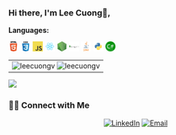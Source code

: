 ### Hi there, I'm Lee Cuong👦,

**Languages:**  

<code><img height="20" src="https://raw.githubusercontent.com/github/explore/80688e429a7d4ef2fca1e82350fe8e3517d3494d/topics/html/html.png"></code>
<code><img height="20" src="https://raw.githubusercontent.com/github/explore/80688e429a7d4ef2fca1e82350fe8e3517d3494d/topics/css/css.png"></code>
<code><img height="20" src="https://raw.githubusercontent.com/github/explore/80688e429a7d4ef2fca1e82350fe8e3517d3494d/topics/javascript/javascript.png"></code>
<code><img height="20" src="https://raw.githubusercontent.com/github/explore/80688e429a7d4ef2fca1e82350fe8e3517d3494d/topics/react/react.png"></code>
<code><img height="20" src="https://raw.githubusercontent.com/github/explore/80688e429a7d4ef2fca1e82350fe8e3517d3494d/topics/nodejs/nodejs.png"></code>
<code><img height="20" src="https://raw.githubusercontent.com/github/explore/80688e429a7d4ef2fca1e82350fe8e3517d3494d/topics/mongodb/mongodb.png"></code>
<code><img height="20" src="https://raw.githubusercontent.com/github/explore/80688e429a7d4ef2fca1e82350fe8e3517d3494d/topics/java/java.png"></code>
<code><img height="20" src="https://raw.githubusercontent.com/github/explore/80688e429a7d4ef2fca1e82350fe8e3517d3494d/topics/python/python.png"></code>
<code><img height="20" src="https://raw.githubusercontent.com/github/explore/80688e429a7d4ef2fca1e82350fe8e3517d3494d/topics/csharp/csharp.png"></code>

<table style="width:100%;">
  <tr>
    <td>
      <img src="https://github-readme-stats.vercel.app/api/top-langs/?username=leecuongv&bg_color=FFFFFF00&text_color=179fa3&layout=compact&hide=CSS&langs_count=10&custom_title=Top%20programing%20language%20used%20!" alt="leecuongv" width="50%"/>
      <img src="https://github-readme-stats.vercel.app/api?username=leecuongv&bg_color=FFFFFF00&text_color=179fa3&show_icons=true&count_private=true&include_all_commits=true&custom_title=Works%20on%20Github" alt="leecuongv" width="50%"/>
    </td>
  </tr>
</table>


![](https://komarev.com/ghpvc/?username=leecuongv)

<h3> 🤝🏻 Connect with Me </h3>

<p align="center">
<a href="https://www.linkedin.com/in/leecuongv/"><img alt="LinkedIn" src="https://img.shields.io/badge/LinkedIn-LeeCuongv%20-blue?style=flat-square&logo=linkedin"></a>
<a href="mailto:vancuongle65@gmail.com"><img alt="Email" src="https://img.shields.io/badge/Email-vancuongle65@gmail.com-blue?style=flat-square&logo=gmail"></a>
</p>


